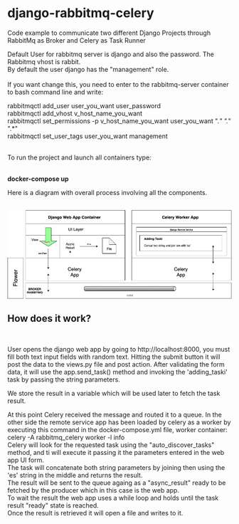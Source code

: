 # django-rabbitmq-celery
Code example to communicate two different Django Projects through RabbitMq as Broker and Celery as Task Runner

Default User for rabbitmq server is django and also the password.
The Rabbitmq vhost is rabbit.<br>
By default the user django has the "management" role.
<br><br>
If you want change this, you need to enter to the rabbitmq-server container to bash command line and write:

rabbitmqctl add_user user_you_want user_password<br>
rabbitmqctl add_vhost v_host_name_you_want<br>
rabbitmqctl set_permissions -p v_host_name_you_want user_you_want ".*" ".*" ".*"<br>
rabbitmqctl set_user_tags user_you_want management<br>
<br>

To run the project and launch all containers type:<br><br>

<b>docker-compose up</b>
<br>

<p>Here is a diagram with overall process involving all the components.<p>
  <br>
<img src="django_rabbitmq_celery.png">
<br>
  <h2>How does it work?</h2>
  
  <br>
  <p>User opens the django web app by going to http://localhost:8000, you must fill both text input fields with random text. Hitting the submit button it will post the data to the views.py file and post action. After validating the form data, it will use the app.send_task() method and invoking the 'adding_taski' task by passing the string parameters.

We store the result in a variable which will be used later to fetch the task result.

At this point Celery received the message and routed it to a queue. In the other side the remote service app has been loaded by celery as a worker by executing this command in the docker-compose.yml file, worker container:
<br>
celery -A rabbitmq_celery worker -l info
<br>
Celery will look for the requested task using the "auto_discover_tasks" method, and ti will execute it passing it the parameters entered in the web app UI form. 
<br>
The task will concatenate both string parameters by joining then using the 'es' string in the middle and returns the result.
<br>
The result will be sent to the queue againg as a "async_result" ready to be fetched by the producer which in this case is the web app.
<br>
To wait the result the web app uses a while loop and holds until the task result "ready" state is reached.
<br>
Once the result is retrieved it will open a file and writes to it.

